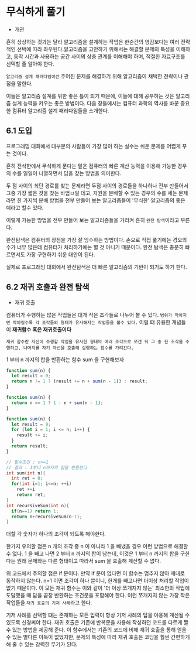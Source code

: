 # 무식하게 풀기

- 개관

흔히 상상하는 것과는 달리 알고리즘을 설계하는 작업은 한순간의 영감보다는 여러 전략적인 선택에 따라 좌우된다.알고리즘을 고안하기 위해서는 해결할 문제의 특성을 이해하고, 동작 시간과 사용하는 공간 사이의 상충 관계를 이해해야 하며, 적절한 자료구조를 선택할 줄 알아야 한다.

`알고리즘 설계 패러다임이란` 주어진 문제를 해결하기 위해 알고리즘이 채택한 전략이나 관점을 말한다.

이들은 알고리즘 설계를 위한 좋은 틀이 되기 때문에, 이들에 대해 공부하는 것은 알고리즘 설계 능력을 키우는 좋은 방법이다. 다음 장들에서는 컴퓨터 과학의 역사를 바꾼 중요한 컴퓨터 알고리즘 설계 패러다임들을 소개한다.

## 6.1 도입

프로그래밍 대회에서 대부분의 사람들이 가장 많이 하는 실수는 쉬운 문제를 어렵게 푸는 것이다.

흔히 전삭한에서 무식하게 푼다는 말은 컴퓨터의 빠른 계산 능력을 이용해 가능한 경우의 수를 일일이 나열하면서 답을 찾는 방법을 의미한다.

두 점 사이의 최단 경로를 찾는 문제라면 두점 사이의 경로들을 하나하나 전부 만들어서 그중 가장 짧은 것을 찾는 바업ㅂ일 테고, 자원을 분배할 수 있는 경우의 수를 세는 문제라면 한 가지씩 분배 방법을 전부 만들어 보는 알고리즘들이 '무식한' 알고리즘의 좋은 예라고 할수 있다.

이렇게 가능한 방법을 전부 만들어 보는 알고리즘들을 가리켜 흔히 `완전 탐색`이라고 부른다.

완전탐색은 컴퓨터의 장점을 가장 잘 잉ㅇ하는 방법이다. 손으로 직접 풀기에는 경오의 수가 너무 많은데 컴퓨터가 처리하기에는 별 것 아니기 때문이다. 완전 탐색은 충분히 빠르면서도 가장 구현하기 쉬운 대안이 된다.

실제로 프로그래밍 대회에서 완전탐색은 더 빠른 알고리즘의 기반이 되기도 하기 한다.

## 6.2 재귀 호출과 완전 탐색

- 재귀 호출

컴퓨터가 수행하는 많은 작업들은 대개 작은 조각들로 나누어 볼 수 있다. `범위가 작아지면 작아질수록 각 조각들의 형태가 유사해지는 작업들을 볼수 있다.` 이럴 떄 유용한 개념들이 **재귀함수 혹은 재귀호출이다**

`재귀 함수란 자신이 수행할 작업을 유사한 형태의 여러 조각으로 쪼갠 뒤 그 중 한 조각을 수행하고, 나머지를 자기 자신을 호출해 실행하는 함수를 가리킨다.`

1 부터 n 까지의 합을 반환하는 함수 sum 을 구현해보자

```js
function sum(n) {
  let result = 0;
  return n != 1 ? (result += n + sum(n - 1)) : result;
}

function sum(n) {
  return n == 1 ? 1 : n + sum(n - 1);
}

function sum(n) {
  let result = 0;
  for (let i = 1; i <= n; i++) {
    result += i;
  }
  return result;
}
```

```c++
// 필수조건 : n>=1
// 결과 : 1부터 n까지의 합을 반환한다.
int sum(int n){
  int ret = 0;
  for(int i=1; i<=n; ++i)
    ret +=i
    return ret;
}
int recursiveSum(int n){
  if(n==1) return 1;
  return n+recursiveSum(n-1);
}
```

더할 각 숫자가 하나의 조각이 되도록 해야한다.

한가지 유의할 점은 n 개의 조각 중 n 이 아니라 1 을 빼냈을 경우 이런 방법으로 해결할 수 없다. 1 을 빼고 나면 2 부터 n 까지의 합이 남는데, 이것은 1 부터 n 까지의 합을 구한다는 원래 문제와는 다른 형태이고 따라서 sum 을 호출해 계산할 수 없다.

위 코드에서 주의할 점은 if 문이다. 만약 if 문이 없다면 이 함수는 멈추지 않아 제대로 동작하지 않는다. n=1 이면 조각이 하나 뿐이니, 한개를 빼고나면 더이상 처리할 작업이 없기 때문이다. 이 모든 재귀 함수는 이와 같이 '더 이상 쪼개지지 않는' 최소한의 작업에 도달했을 때 답을 곧장 반환하는 조건문을 포함해야 한다. 이런 쪼개지지 않는 가장 작은 작업들을 `재귀 호출의 기저 사례`라고 한다.

기저 사례를 선택할 떄는 존재하는 모든 입력이 항상 기저 사례의 답을 아용해 계산될 수 있도록 신경써야 한다.
재귀 호출은 기존에 반복문을 사용해 작성하던 코드를 다르게 짤 수 있는 방법을 제공해 준다. 이 함수에서는 기존의 코드에 비해 재귀 호출을 통해 얻을 수 있는 별다른 이득이 없었지만, 문제의 특성에 따라 재귀 호출은 코딩을 훨씬 간편하게 해 줄 수 있는 강력한 무기가 된다.
